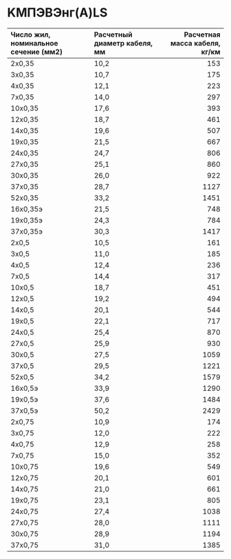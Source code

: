 # KMПЭBЭнг(A)LS

|  Число жил, номинальное сечение (мм2)   | Расчетный диаметр кабеля, мм   |   Расчетная масса кабеля, кг/км |
|:----------------------------------------|:-------------------------------|--------------------------------:|
| 2x0,35                                  | 10,2                           |                             153 |
| 3x0,35                                  | 10,7                           |                             175 |
| 4x0,35                                  | 12,1                           |                             223 |
| 7x0,35                                  | 14,0                           |                             297 |
| 10x0,35                                 | 17,6                           |                             393 |
| 12x0,35                                 | 18,7                           |                             461 |
| 14x0,35                                 | 19,6                           |                             507 |
| 19x0,35                                 | 21,5                           |                             667 |
| 24x0,35                                 | 24,7                           |                             806 |
| 27x0,35                                 | 25,1                           |                             860 |
| 30x0,35                                 | 26,0                           |                             922 |
| 37x0,35                                 | 28,7                           |                            1127 |
| 52x0,35                                 | 33,2                           |                            1451 |
| 16x0,35э                                | 21,5                           |                             748 |
| 19x0,35э                                | 24,3                           |                             784 |
| 37x0,35э                                | 30,3                           |                            1417 |
| 2x0,5                                   | 10,5                           |                             161 |
| 3x0,5                                   | 11,0                           |                             185 |
| 4x0,5                                   | 12,4                           |                             236 |
| 7x0,5                                   | 14,4                           |                             317 |
| 10x0,5                                  | 18,7                           |                             451 |
| 12x0,5                                  | 19,2                           |                             494 |
| 14x0,5                                  | 20,1                           |                             544 |
| 19x0,5                                  | 22,1                           |                             717 |
| 24x0,5                                  | 25,4                           |                             870 |
| 27x0,5                                  | 25,9                           |                             930 |
| 30x0,5                                  | 27,5                           |                            1059 |
| 37x0,5                                  | 29,5                           |                            1221 |
| 52x0,5                                  | 34,2                           |                            1579 |
| 16х0,5э                                 | 33,9                           |                            1290 |
| 19х0,5э                                 | 37,6                           |                            1484 |
| 37х0,5э                                 | 50,2                           |                            2429 |
| 2x0,75                                  | 10,9                           |                             174 |
| 3x0,75                                  | 12,0                           |                             222 |
| 4x0,75                                  | 12,9                           |                             258 |
| 7x0,75                                  | 15,0                           |                             352 |
| 10x0,75                                 | 19,6                           |                             549 |
| 12x0,75                                 | 20,1                           |                             601 |
| 14x0,75                                 | 21,0                           |                             661 |
| 19x0,75                                 | 23,1                           |                             805 |
| 24x0,75                                 | 27,4                           |                            1038 |
| 27x0,75                                 | 28,0                           |                            1111 |
| 30x0,75                                 | 28,9                           |                            1194 |
| 37x0,75                                 | 31,0                           |                            1385 |